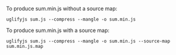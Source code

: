 To produce sum.min.js without a source map:

    uglifyjs sum.js --compress --mangle -o sum.min.js

To produce sum.min.js with a source map:

    uglifyjs sum.js --compress --mangle -o sum.min.js --source-map sum.min.js.map
